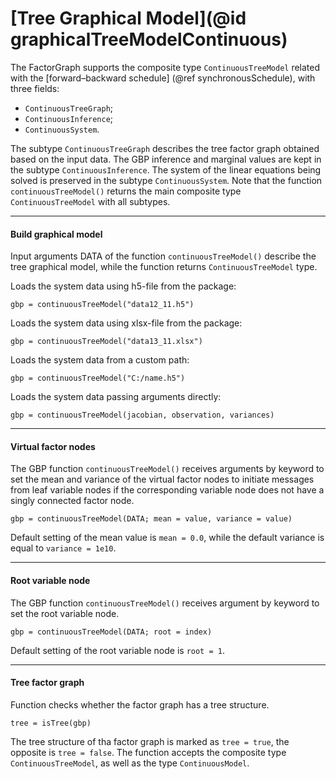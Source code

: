 # [Tree Graphical Model](@id graphicalTreeModelContinuous)

The FactorGraph supports the composite type `ContinuousTreeModel` related with the [forward–backward schedule] (@ref synchronousSchedule), with three fields:
- `ContinuousTreeGraph`;
- `ContinuousInference`;
- `ContinuousSystem`.

The subtype `ContinuousTreeGraph` describes the tree factor graph obtained based on the input data. The GBP inference and marginal values are kept in the subtype `ContinuousInference`. The system of the linear equations being solved is preserved in the subtype `ContinuousSystem`. Note that the function `continuousTreeModel()` returns the main composite type `ContinuousTreeModel` with all subtypes.

---

#### Build graphical model

Input arguments DATA of the function `continuousTreeModel()` describe the tree graphical model, while the function returns `ContinuousTreeModel` type.

Loads the system data using h5-file from the package:
```julia-repl
gbp = continuousTreeModel("data12_11.h5")
```

Loads the system data using xlsx-file from the package:
```julia-repl
gbp = continuousTreeModel("data13_11.xlsx")
```

Loads the system data from a custom path:
```julia-repl
gbp = continuousTreeModel("C:/name.h5")
```

Loads the system data passing arguments directly:
```julia-repl
gbp = continuousTreeModel(jacobian, observation, variances)
```

---

#### Virtual factor nodes

The GBP function `continuousTreeModel()` receives arguments by keyword to set the mean and variance of the virtual factor nodes to initiate messages from leaf variable nodes if the corresponding variable node does not have a singly connected factor node.

```julia-repl
gbp = continuousTreeModel(DATA; mean = value, variance = value)
```
Default setting of the mean value is `mean = 0.0`, while the default variance is equal to `variance = 1e10`.

---

#### Root variable node

The GBP function `continuousTreeModel()` receives argument by keyword to set the root variable node.
```julia-repl
gbp = continuousTreeModel(DATA; root = index)
```
Default setting of the root variable node is `root = 1`.

---

#### Tree factor graph
Function checks whether the factor graph has a tree structure.
```julia-repl
tree = isTree(gbp)
```
The tree structure of tha factor graph is marked as `tree = true`, the opposite is `tree = false`. The function accepts the composite type `ContinuousTreeModel`, as well as the type `ContinuousModel`.